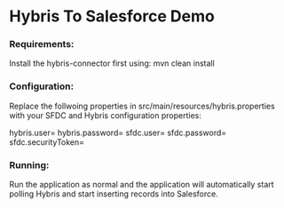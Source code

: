 # Hybris To Salesforce Demo

### Requirements:
Install the hybris-connector first using:
	mvn clean install

### Configuration:

Replace the follwoing properties in src/main/resources/hybris.properties with your SFDC and Hybris configuration properties:

hybris.user=
hybris.password=
sfdc.user=
sfdc.password=
sfdc.securityToken=

### Running:

Run the application as normal and the application will automatically start polling Hybris and start inserting records into Salesforce.